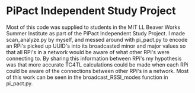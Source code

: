 # PiPact Independent Study Project
Most of this code was supplied to students in the MIT LL Beaver Works Summer Institute as part of the PiPact Independent Study Project. 
I made scan_analyze.py by myself, and messed around with pi_pact.py to encode an RPi's picked up UUID's into its broadcasted minor and major values
so that all RPi's in a network would be aware of what other RPi's were connecting to. By sharing this information between RPi's my hypothesis was that
more accurate TC4TL calculations could be made when each RPi could be aware of the connections between other RPi's in a network. 
Most of this work can be seen in the broadcast_RSSI_modes function in pi_pact.py.
